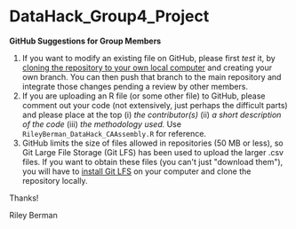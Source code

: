 # DataHack_Group4_Project

**GitHub Suggestions for Group Members**

1. If you want to modify an existing file on GitHub, please first *test* it, by [cloning the repository to your own local computer](https://docs.github.com/en/repositories/creating-and-managing-repositories/cloning-a-repository) and creating your own branch. You can then push that branch to the main repository and integrate those changes pending a review by other members.
2. If you are uploading an R file (or some other file) to GitHub, please comment out your code (not extensively, just perhaps the difficult parts) and please place at the top (i) *the contributor(s)* (ii) *a short description of the code* (iii) *the methodology used.* Use ``RileyBerman_DataHack_CAAssembly.R`` for reference.
3. GitHub limits the size of files allowed in repositories (50 MB or less), so Git Large File Storage (Git LFS) has been used to upload the larger .csv files. If you want to obtain these files (you can't just "download them"), you will have to [install Git LFS](https://docs.github.com/en/repositories/working-with-files/managing-large-files/installing-git-large-file-storage) on your computer and clone the repository locally.  

Thanks!

Riley Berman

